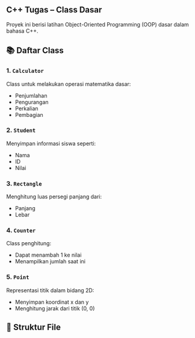 ## C++ Tugas – Class Dasar

Proyek ini berisi latihan Object-Oriented Programming (OOP) dasar dalam bahasa C++.

## 📚 Daftar Class

### 1. `Calculator`
Class untuk melakukan operasi matematika dasar:
- Penjumlahan
- Pengurangan
- Perkalian
- Pembagian

### 2. `Student`
Menyimpan informasi siswa seperti:
- Nama
- ID
- Nilai

### 3. `Rectangle`
Menghitung luas persegi panjang dari:
- Panjang
- Lebar

### 4. `Counter`
Class penghitung:
- Dapat menambah 1 ke nilai
- Menampilkan jumlah saat ini

### 5. `Point`
Representasi titik dalam bidang 2D:
- Menyimpan koordinat x dan y
- Menghitung jarak dari titik (0, 0)

## 🧱 Struktur File

